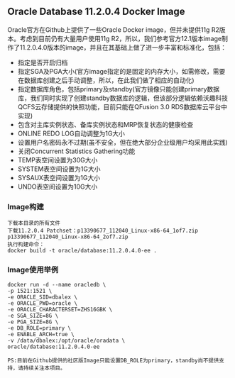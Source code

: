 ## Oracle Database 11.2.0.4 Docker Image

Oracle官方在Github上提供了一些Oracle Docker image，但并未提供11g R2版本。考虑到目前仍有大量用户使用11g R2，所以，我们参考官方12.1版本image制作了11.2.0.4.0版本的image，并且在其基础上做了进一步丰富和标准化，包括：

- 指定是否开启归档
- 指定SGA及PGA大小(官方image指定的是固定的内存大小，如需修改，需要在数据库创建之后手动调整，所以，在此我们做了相应的自动化)
- 指定数据库角色，包括primary及standby(官方镜像只能创建primary数据库，我们同时实现了创建standby数据库的逻辑，但该部分逻辑依赖沃趣科技QCFS云存储提供的快照功能，目前只能在QFusion 3.0 RDS数据库云平台中实现)
- 包含对主库实例状态、备库实例状态和MRP恢复状态的健康检查
- ONLINE REDO LOG自动调整为1G大小
- 设置用户名密码永不过期(虽不安全，但在绝大部分企业级用户均采用此实践)
- 关闭Concurrent Statistics Gathering功能
- TEMP表空间设置为30G大小
- SYSTEM表空间设置为1G大小
- SYSAUX表空间设置为1G大小
- UNDO表空间设置为10G大小


### Image构建

```
下载本目录的所有文件
下载11.2.0.4 Patchset：p13390677_112040_Linux-x86-64_1of7.zip p13390677_112040_Linux-x86-64_2of7.zip
执行构建命令：
docker build -t oracle/database:11.2.0.4.0-ee .
```

### Image使用举例

```
docker run -d --name oracledb \
-p 1521:1521 \
-e ORACLE_SID=dbalex \
-e ORACLE_PWD=oracle \
-e ORACLE_CHARACTERSET=ZHS16GBK \
-e SGA_SIZE=8G \
-e PGA_SIZE=8G \
-e DB_ROLE=primary \
-e ENABLE_ARCH=true \
-v /data/dbalex:/opt/oracle/oradata \
oracle/database:11.2.0.4.0-ee

PS:目前在Github提供的社区版Image只能设置DB_ROLE为primary，standby尚不提供支持，请持续关注本项目。
```
